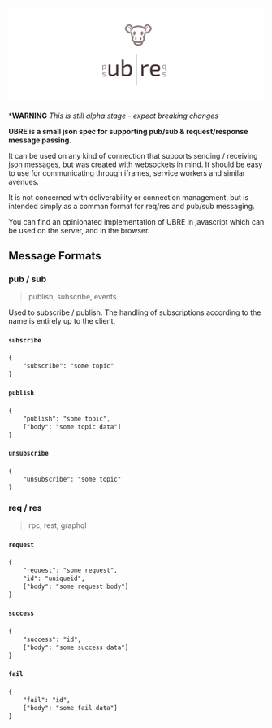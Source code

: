![ubre](logo.svg)

***WARNING** *This is still alpha stage - expect breaking changes*

**UBRE is a small json spec for supporting pub/sub & request/response message passing.**

It can be used on any kind of connection that supports sending / receiving json messages, but was created with websockets in mind. It should be easy to use for communicating through iframes, service workers and similar avenues.

It is not concerned with deliverability or connection management, but is intended simply as a comman format for req/res and pub/sub messaging.

You can find an opinionated implementation of UBRE in javascript which can be used on the server, and in the browser. 

## Message Formats

### pub / sub 

> publish, subscribe, events

Used to subscribe / publish. The handling of subscriptions according to the name is entirely up to the client.

#### `subscribe`

```
{
    "subscribe": "some topic"
}
```

#### `publish`

```
{
    "publish": "some topic",
    ["body": "some topic data"]
}
```

#### `unsubscribe`

```
{
    "unsubscribe": "some topic"
}
```

### req / res

> rpc, rest, graphql

#### `request`

```
{
    "request": "some request",
    "id": "uniqueid",
    ["body": "some request body"]
}
```

#### `success`

```
{
    "success": "id",
    ["body": "some success data"]
}
```

#### `fail`

```
{
    "fail": "id",
    ["body": "some fail data"]
}
```
